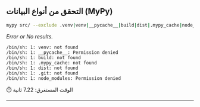 ## التحقق من أنواع البيانات (MyPy)
```bash
mypy src/ --exclude .venv|venv|__pycache__|build|dist|.mypy_cache|node_modules|.git
```

_Error or No results._
```
/bin/sh: 1: venv: not found
/bin/sh: 1: __pycache__: Permission denied
/bin/sh: 1: build: not found
/bin/sh: 1: .mypy_cache: not found
/bin/sh: 1: dist: not found
/bin/sh: 1: .git: not found
/bin/sh: 1: node_modules: Permission denied

```

⏱️ الوقت المستغرق: 7.22 ثانية


---

